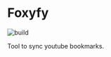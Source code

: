 # Foxyfy
![build](https://github.com/danjhl/foxyfy/actions/workflows/build.yml/badge.svg)

Tool to sync youtube bookmarks.
